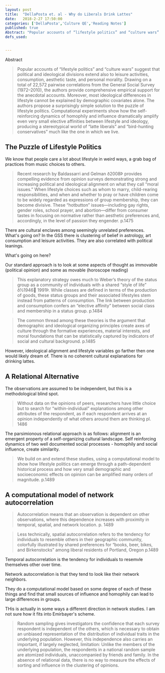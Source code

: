 ```yaml
---
layout: post
title:  "DellaPosta et. al - Why do Liberals Drink Lattes"
date:   2018-2-27 17:50:00
categories: ['DellaPosta','Culture QE','Reading Notes']
published: true
Abstract: "Popular accounts of “lifestyle politics” and “culture wars” suggest that political and ideological divisions extend also to leisure activities, consumption, aesthetic taste, and personal morality. Drawing on a total of 22,572 pairwise correlations from the General Social Survey (1972–2010), the authors provide comprehensive empirical support for the anecdotal accounts. Moreover, most ideological differences in lifestyle cannot be explained by demographic covariates alone. The authors propose a surprisingly simple solution to the puzzle of lifestyle politics. Computational experiments show how the self-reinforcing dynamics of homophily and influence dramatically amplify even very small elective affinities between lifestyle and ideology, producing a stereotypical world of “latte liberals” and “bird-hunting conservatives” much like the one in which we live."
defs_used:


---
```

Abstract
>Popular accounts of “lifestyle politics” and “culture wars” suggest that political and ideological divisions extend also to leisure activities, consumption, aesthetic taste, and personal morality. Drawing on a total of 22,572 pairwise correlations from the General Social Survey (1972–2010), the authors provide comprehensive empirical support for the anecdotal accounts. Moreover, most ideological differences in lifestyle cannot be explained by demographic covariates alone. The authors propose a surprisingly simple solution to the puzzle of lifestyle politics. Computational experiments show how the self-reinforcing dynamics of homophily and influence dramatically amplify even very small elective affinities between lifestyle and ideology, producing a stereotypical world of “latte liberals” and “bird-hunting conservatives” much like the one in which we live.

## The Puzzle of Lifestyle Politics

We know that people care a lot about lifestyle in weird ways, a grab bag of practices from music choices to others.

>Recent research by Baldassarri and Gelman ð2008Þ provides compelling
evidence from opinion surveys demonstrating strong and increasing political
and ideological alignment on what they call “moral issues.” When
lifestyle choices such as whom to marry, child-rearing responsibilities, and
when and whether to pray or have children come to be widely regarded
as expressions of group membership, they can become divisive. These “hotbutton”
issues—including gay rights, gender roles, school prayer, and
abortion—differ from consumer tastes in focusing on normative rather
than aesthetic preferences and, accordingly, in the level of passion they engender. p.1475

There are cultural enclaves among seemingly unrelated preferences. What's going on? In the GSS there is clustering of belief in astrology, art consumption and leisure activities. They are also correlated with political leanings.

What's going on here?

Our standard approach is to look at some aspects of thought as immovable (political opinion) and some as movable (horoscope reading)

>This explanatory strategy owes much to Weber’s theory of the status
group as a community of individuals with a shared “style of life” ð½1946
1991Þ. While classes are defined in terms of the production of goods, these
status groups and their associated lifestyles stem instead from patterns of
consumption. The link between production and consumption confers an
“elective affinity” between social class and membership in a status group. p.1484

>The common thread among these theories is the argument that demographic
and ideological organizing principles create axes of culture through
the formative experiences, material interests, and moral foundations that
can be statistically captured by indicators of social and cultural background. p.1485

However, ideological alignment and lifestyle variables go farther then one would likely dream of. There is no coherent cultural explanations for drinking lattes.

## A Relational Alternative

The observations are assumed to be independent, but this is a methodological blind spot.
>Without data on the opinions of peers, researchers have
little choice but to search for “within-individual” explanations among other
attributes of the respondent, as if each respondent arrives at an opinion
independently of what others around them are thinking pl. 1486

The parsimionous relational approach is as follows: alignment is an emergent property of a self-organizing cultural landscape. Self reinforcing dynamics of two well documented social processes - homophily and social influence, create similarity.

>We build on
and extend these studies, using a computational model to show how lifestyle
politics can emerge through a path-dependent historical process and
how very small demographic and socioeconomic effects on opinion can be
amplified many orders of magnitude. p.1489

## A computational model of network autocorrelation
>Autocorrelation means that an observation is dependent
on other observations, where this dependence increases with proximity
in temporal, spatial, and network location. p. 1489

>Less technically, spatial autocorrelation refers to the tendency for
individuals to resemble others in their geographic community, colorfully illustrated
by shared preferences for “books, beer, bikes, and Birkenstocks”
among liberal residents of Portland, Oregon p.1489

Temporal autocorrelation is the tendency for individuals to resemvle themselves other over time.

Network autocorrelation is that they tend to look like their network neighbors.

They do a computational model based on some degree of each of these things and find that small sources of influence and homophily can lead to large differences in groups.

THis is actually in some ways a different direction in network studies. I am not sure how it fits into Emirbayer's scheme.

>Random sampling gives investigators the confidence
that each survey respondent is independent of the others, which is necessary
to obtain an unbiased representation of the distribution of individual
traits in the underlying population. However, this independence also carries
an important, if largely neglected, limitation: Unlike the members of
the underlying population, the respondents in a national random sample
are atomized individuals, unaccompanied by friends and family. In the
absence of relational data, there is no way to measure the effects of sorting
and influence in the clustering of opinions. 

